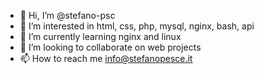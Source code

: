 - 👋 Hi, I’m @stefano-psc
- 👀 I’m interested in html, css, php, mysql, nginx, bash, api
- 🌱 I’m currently learning nginx and linux
- 💞️ I’m looking to collaborate on web projects
- 📫 How to reach me info@stefanopesce.it

<!---
stefano-psc/stefano-psc is a ✨ special ✨ repository because its `README.md` (this file) appears on your GitHub profile.
You can click the Preview link to take a look at your changes.
--->
